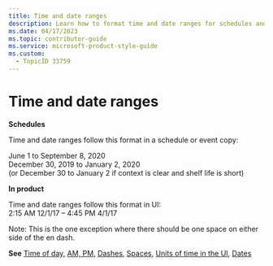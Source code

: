 ```yaml
---
title: Time and date ranges
description: Learn how to format time and date ranges for schedules and UI, including proper use of en dashes and spacing. Follow guidelines for clear and consistent presentation.
ms.date: 04/17/2023
ms.topic: contributor-guide
ms.service: microsoft-product-style-guide
ms.custom:
  - TopicID 33759
---
```



# Time and date ranges

**Schedules**

Time and date ranges follow this format in a schedule or event copy:

June 1 to September 8, 2020  
December 30, 2019 to January 2, 2020  
(or December 30 to January 2 if context is clear and shelf life is short)

**In product**

Time and date ranges follow this format in UI:  
2:15 AM 12/1/17 – 4:45 PM 4/1/17

Note: This is the one exception where there should be one space on either side of the en dash.

**See** [Time of day,](~\grammar-usage\time-day-date\time-of-day.md) [AM, PM,](~\grammar-usage\am-pm.md) [Dashes](~\punctuation\dashes.md), [Spaces](~\grammar-usage\spaces.md), [Units of time in the UI](~\grammar-usage\time-day-date\units-of-time--abbreviations-in-the-ui.md), [Dates](~\grammar-usage\dates.md)

